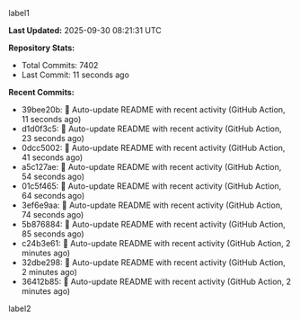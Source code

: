 
label1 
<!-- ACTIVITY_START -->
**Last Updated:** 2025-09-30 08:21:31 UTC

**Repository Stats:**
- Total Commits: 7402
- Last Commit: 11 seconds ago

**Recent Commits:**
- 39bee20b: 🤖 Auto-update README with recent activity (GitHub Action, 11 seconds ago)
- d1d0f3c5: 🤖 Auto-update README with recent activity (GitHub Action, 23 seconds ago)
- 0dcc5002: 🤖 Auto-update README with recent activity (GitHub Action, 41 seconds ago)
- a5c127ae: 🤖 Auto-update README with recent activity (GitHub Action, 54 seconds ago)
- 01c5f465: 🤖 Auto-update README with recent activity (GitHub Action, 64 seconds ago)
- 3ef6e9aa: 🤖 Auto-update README with recent activity (GitHub Action, 74 seconds ago)
- 5b876884: 🤖 Auto-update README with recent activity (GitHub Action, 85 seconds ago)
- c24b3e61: 🤖 Auto-update README with recent activity (GitHub Action, 2 minutes ago)
- 32dbe298: 🤖 Auto-update README with recent activity (GitHub Action, 2 minutes ago)
- 36412b85: 🤖 Auto-update README with recent activity (GitHub Action, 2 minutes ago)
<!-- ACTIVITY_END -->

label2
